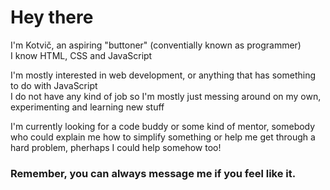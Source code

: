 # Hey there

I'm Kotvič, an aspiring "buttoner" (conventially known as programmer)  
I know HTML, CSS and JavaScript  

I'm mostly interested in web development, or anything that has something to do with JavaScript  
I do not have any kind of job so I'm mostly just messing around on my own, experimenting and learning new stuff  

I'm currently looking for a code buddy or some kind of mentor, somebody who could explain me how to simplify something or help me get through a hard problem, pherhaps I could help somehow too!

### Remember, you can always message me if you feel like it.